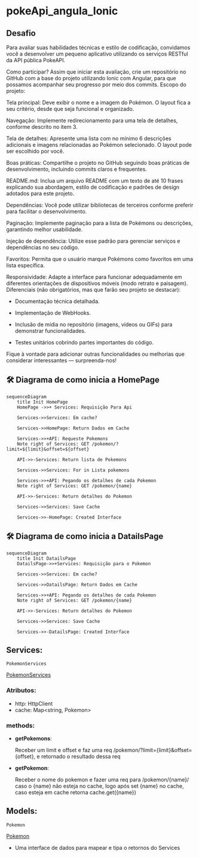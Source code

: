 # pokeApi_angula_lonic

## Desafio

Para avaliar suas habilidades técnicas e estilo de codificação, convidamos você a desenvolver um pequeno aplicativo utilizando os serviços RESTful da API pública PokeAPI.

Como participar?
Assim que iniciar esta avaliação, crie um repositório no GitHub com a base do projeto utilizando Ionic com Angular, para que possamos acompanhar seu progresso por meio dos commits.
Escopo do projeto:

Tela principal: Deve exibir o nome e a imagem do Pokémon. O layout fica a seu critério, desde que seja funcional e organizado.

Navegação: Implemente redirecionamento para uma tela de detalhes, conforme descrito no item 3.

Tela de detalhes: Apresente uma lista com no mínimo 6 descrições adicionais e imagens relacionadas ao Pokémon selecionado. O layout pode ser escolhido por você.

Boas práticas: Compartilhe o projeto no GitHub seguindo boas práticas de desenvolvimento, incluindo commits claros e frequentes.

README.md: Inclua um arquivo README com um texto de até 10 frases explicando sua abordagem, estilo de codificação e padrões de design adotados para este projeto.

Dependências: Você pode utilizar bibliotecas de terceiros conforme preferir para facilitar o desenvolvimento.

Paginação: Implemente paginação para a lista de Pokémons ou descrições, garantindo melhor usabilidade.

Injeção de dependência: Utilize esse padrão para gerenciar serviços e dependências no seu código.

Favoritos: Permita que o usuário marque Pokémons como favoritos em uma lista específica.

Responsividade: Adapte a interface para funcionar adequadamente em diferentes orientações de dispositivos móveis (modo retrato e paisagem).
Diferenciais (não obrigatórios, mas que farão seu projeto se destacar):

- Documentação técnica detalhada.

- Implementação de WebHooks.

- Inclusão de mídia no repositório (imagens, vídeos ou GIFs) para demonstrar funcionalidades.

- Testes unitários cobrindo partes importantes do código.

Fique à vontade para adicionar outras funcionalidades ou melhorias que considerar interessantes — surpreenda-nos!


## 🛠️ Diagrama de como inicia a HomePage

```mermaid
sequenceDiagram
    title Init HomePage
    HomePage ->>+ Services: Requisição Para Api

    Services->>Services: Em cache?

    Services->>HomePage: Return Dados em Cache

    Services->>+API: Requeste Pokemons
    Note right of Services: GET /pokemon/?limit=${limit}&offset=${offset}
   
    API->>-Services: Return lista de Pokemons

    Services->>Services: For in Lista pokemons

    Services->>+API: Pegando os detalhes de cada Pokemon
    Note right of Services: GET /pokemon/{name}

    API->>-Services: Return detalhes do Pokemon

    Services->>Services: Save Cache
    
    Services->>-HomePage: Created Interface
```

## 🛠️ Diagrama de como inicia a DatailsPage

```mermaid
sequenceDiagram
    title Init DatailsPage
    DatailsPage->>+Services: Requisição para o Pokemon

    Services->>Services: Em cache?

    Services->>DatailsPage: Return Dados em Cache

    Services->>+API: Pegando os detalhes de cada Pokemon
    Note right of Services: GET /pokemon/{name}

    API->>-Services: Return detalhes do Pokemon

    Services->>Services: Save Cache
    
    Services->>-DatailsPage: Created Interface
```

## Services:
    PokemonServices
[PokemonServices](/src/app/services/pokemon.service.ts)
### Atributos: 
- http: HttpClient
- cache: Map<string, Pokemon>
    
### methods:
- **getPokemons**:
    
    Receber um limit e offset e faz uma req /pokemon/?limit={limit}&offset={offset}, e retornado o resultado dessa req

- **getPokemon**:

    Receber o nome do pokemon e fazer uma req para /pokemon/{name}/ caso o {name} não esteja no cache, logo após set {name} no cache, caso esteja em cache retorna cache.get({name})


## Models:
    Pokemon
[Pokemon](/src/app/models/Pokemon.ts)
- Uma interface de dados para mapear e tipa o retornos do Services 